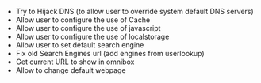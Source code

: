 - Try to Hijack DNS (to allow user to override system default DNS servers)
- Allow user to configure the use of Cache
- Allow user to configure the use of javascript
- Allow user to configure the use of localstorage
- Allow user to set default search engine
- Fix old Search Engines url (add engines from userlookup)
- Get current URL to show in omnibox
- Allow to change default webpage
